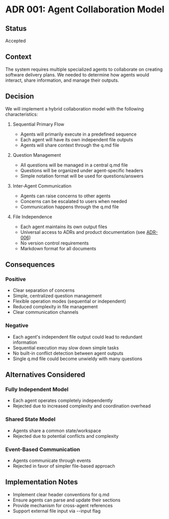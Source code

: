 # ADR 001: Agent Collaboration Model

## Status
Accepted

## Context
The system requires multiple specialized agents to collaborate on creating software delivery plans. We needed to determine how agents would interact, share information, and manage their outputs.

## Decision
We will implement a hybrid collaboration model with the following characteristics:

1. Sequential Primary Flow
   - Agents will primarily execute in a predefined sequence
   - Each agent will have its own independent file outputs
   - Agents will share context through the q.md file

2. Question Management
   - All questions will be managed in a central q.md file
   - Questions will be organized under agent-specific headers
   - Simple notation format will be used for questions/answers

3. Inter-Agent Communication
   - Agents can raise concerns to other agents
   - Concerns can be escalated to users when needed
   - Communication happens through the q.md file

4. File Independence
   - Each agent maintains its own output files
   - Universal access to ADRs and product documentation (see [ADR-006](ADR-006-agent-documentation-access.md))
   - No version control requirements
   - Markdown format for all documents

## Consequences

### Positive
- Clear separation of concerns
- Simple, centralized question management
- Flexible operation modes (sequential or independent)
- Reduced complexity in file management
- Clear communication channels

### Negative
- Each agent's independent file output could lead to redundant information
- Sequential execution may slow down simple tasks
- No built-in conflict detection between agent outputs
- Single q.md file could become unwieldy with many questions

## Alternatives Considered

### Fully Independent Model
- Each agent operates completely independently
- Rejected due to increased complexity and coordination overhead

### Shared State Model
- Agents share a common state/workspace
- Rejected due to potential conflicts and complexity

### Event-Based Communication
- Agents communicate through events
- Rejected in favor of simpler file-based approach

## Implementation Notes
- Implement clear header conventions for q.md
- Ensure agents can parse and update their sections
- Provide mechanism for cross-agent references
- Support external file input via --input flag